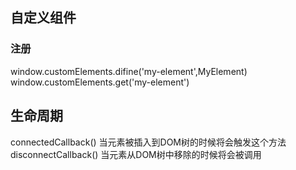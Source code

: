 ## 自定义组件
### 注册
window.customElements.difine('my-element',MyElement)
window.customElements.get('my-element')
## 生命周期
connectedCallback()   当元素被插入到DOM树的时候将会触发这个方法
disconnectCallback()   当元素从DOM树中移除的时候将会被调用
